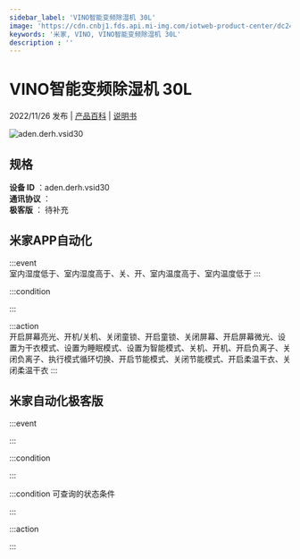 ```yaml
---
sidebar_label: 'VINO智能变频除湿机 30L'
image: 'https://cdn.cnbj1.fds.api.mi-img.com/iotweb-product-center/dc24c87360c9c448679704d4d8984410_1669005725679.png?GalaxyAccessKeyId=AKVGLQWBOVIRQ3XLEW&Expires=9223372036854775807&Signature=ifFWaq67WqKMb9h4XDxJRp54IxQ='
keywords: '米家, VINO, VINO智能变频除湿机 30L'
description : ''
---
```

# VINO智能变频除湿机 30L

2022/11/26 发布 | [产品百科](https://home.mi.com/webapp/content/baike/product/index.html?model=aden.derh.vsid30/) | [说明书](https://home.mi.com/views/introduction.html?model=aden.derh.vsid30&region=cn)

![aden.derh.vsid30](https://cdn.cnbj1.fds.api.mi-img.com/iotweb-product-center/dc24c87360c9c448679704d4d8984410_1669005725679.png?GalaxyAccessKeyId=AKVGLQWBOVIRQ3XLEW&Expires=9223372036854775807&Signature=ifFWaq67WqKMb9h4XDxJRp54IxQ=)

## 规格  
> 
**设备 ID** ：aden.derh.vsid30  
**通讯协议** ：  
**极客版**  ： 待补充 


## 米家APP自动化  

:::event  
室内湿度低于、室内湿度高于、关、开、室内温度高于、室内温度低于
:::

:::condition  

:::

:::action   
开启屏幕亮光、开机/关机、关闭童锁、开启童锁、关闭屏幕、开启屏幕微光、设置为干衣模式、设置为睡眠模式、设置为智能模式、关机、开机、开启负离子、关闭负离子、执行模式循环切换、开启节能模式、关闭节能模式、开启柔温干衣、关闭柔温干衣
:::

## 米家自动化极客版  

:::event  

:::

:::condition  

:::

:::condition 可查询的状态条件  

:::

:::action  

:::

        
